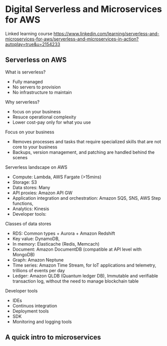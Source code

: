 # Digital Serverless and Microservices for AWS

Linked learning course
https://www.linkedin.com/learning/serverless-and-microservices-for-aws/serverless-and-microservices-in-action?autoplay=true&u=2154233

## Serverless on AWS
What is serverless?
- Fully managed
- No servers to provision
- No infrastructure to maintain

Why serverless?
- focus on your business
- Resuce operational complexity
- Lower cost-pay only for what you use

Focus on your business
- Removes processes and tasks that require specialized skills that are not core to your business
- Backups, version management, and patching are handled behind the scenes

Serverless landscape on AWS
- Compute: Lambda, AWS Fargate (>15mins)
- Storage: S3
- Data stores: Many
- API proxies: Amazon API GW
- Application integration and orchestration: Amazon SQS, SNS, AWS Step functions, 
- Analytics: Kinesis
- Developer tools: 

Classes of data stores
- RDS: Common types + Aurora + Amazon Redshift
- Key value: DynamoDB, 
- In memory: Elasticache (Redis, Memcach)
- Document: Amazon DocumentDB (compatible at API level with MongoDB)
- Graph: Amazon Neptune 
- Time series: Amazon Time Stream, for IoT applications and telemetry, trillions of events per day
- Ledger: Amazon QLDB (Quantum ledger DB), Immutable and verifiable transaction log, without the need to manage blockchain table

Developer tools
- IDEs
- Continuos integration 
- Deployment tools
- SDK
- Monitoring and logging tools

## A quick intro to microservices


